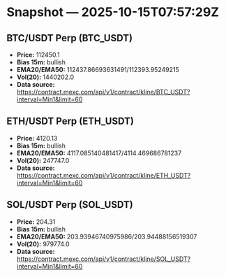 # Snapshot — 2025-10-15T07:57:29Z

## BTC/USDT Perp (BTC_USDT)
- **Price:** 112450.1
- **Bias 15m:** bullish
- **EMA20/EMA50:** 112437.86693631491/112393.95249215
- **Vol(20):** 1440202.0
- **Data source:** https://contract.mexc.com/api/v1/contract/kline/BTC_USDT?interval=Min1&limit=60

## ETH/USDT Perp (ETH_USDT)
- **Price:** 4120.13
- **Bias 15m:** bullish
- **EMA20/EMA50:** 4117.085140481417/4114.469686781237
- **Vol(20):** 247747.0
- **Data source:** https://contract.mexc.com/api/v1/contract/kline/ETH_USDT?interval=Min1&limit=60

## SOL/USDT Perp (SOL_USDT)
- **Price:** 204.31
- **Bias 15m:** bullish
- **EMA20/EMA50:** 203.93946740975986/203.94488156519307
- **Vol(20):** 979774.0
- **Data source:** https://contract.mexc.com/api/v1/contract/kline/SOL_USDT?interval=Min1&limit=60
